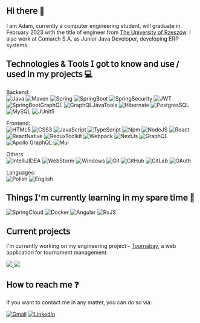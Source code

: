 ## 𝖧𝗂 𝗍𝗁𝖾𝗋𝖾 👋

I am Adam, currently a computer engineering student, will graduate in February 2023 with the title of engineer from
[The University of Rzeszów](https://ur.edu.pl/en). I also work at Comarch S.A. as Junior Java Developer, developing ERP 
systems.
<br />


## 𝖳𝖾𝖼𝗁𝗇𝗈𝗅𝗈𝗀𝗂𝖾𝗌 & 𝖳𝗈𝗈𝗅𝗌 𝖨 𝗀𝗈𝗍 𝗍𝗈 𝗄𝗇𝗈𝗐 𝖺𝗇𝖽 𝗎𝗌𝖾 / 𝗎𝗌𝖾𝖽 𝗂𝗇 𝗆𝗒 𝗉𝗋𝗈𝗃𝖾𝖼𝗍𝗌 💻

Backend:
<br />
![Java](https://img.shields.io/badge/Java-8+-black?style=flat-square&logo=coffeescript)
![Maven](https://img.shields.io/badge/Maven-black?style=flat-square&logo=apachemaven)
![Spring](https://img.shields.io/badge/Spring-black?style=flat-square&logo=spring)
![SpringBoot](https://img.shields.io/badge/Spring_Boot-black?style=flat-square&logo=springboot)
![SpringSecurity](https://img.shields.io/badge/Spring_Security-black?style=flat-square&logo=springsecurity)
![JWT](https://img.shields.io/badge/JWT-black?style=flat-square&logo=jsonwebtokens)
![SpringBootGraphQL](https://img.shields.io/badge/Spring_Boot_GraphQL-black?style=flat-square&logo=graphql)
![GraphQLJavaTools](https://img.shields.io/badge/GraphQL_Java_Tools-black?style=flat-square&logo=graphql)
![Hibernate](https://img.shields.io/badge/Hibernate-black?style=flat-square&logo=hibernate)
![PostgresSQL](https://img.shields.io/badge/PostgresSQL-black?style=flat-square&logo=postgresql)
![MySQL](https://img.shields.io/badge/MySQL-black?style=flat-square&logo=mysql)
![JUnit5](https://img.shields.io/badge/JUnit5-black?style=flat-square&logo=junit5)

Frontend:
<br />
![HTML5](https://img.shields.io/badge/HTML5-black?style=flat-square&logo=html5)
![CSS3](https://img.shields.io/badge/CSS3-black?style=flat-square&logo=css3)
![JavaScript](https://img.shields.io/badge/JavaScript-ES6+-black?style=flat-square&logo=javascript)
![TypeScript](https://img.shields.io/badge/TypeScript-black?style=flat-square&logo=typescript)
![Npm](https://img.shields.io/badge/NPM-black?style=flat-square&logo=npm)
![NodeJS](https://img.shields.io/badge/Node.js-black?style=flat-square&logo=node.js)
![React](https://img.shields.io/badge/React-black?style=flat-square&logo=react)
![ReactNative](https://img.shields.io/badge/React_Native-black?style=flat-square&logo=react)
![ReduxToolkit](https://img.shields.io/badge/Redux_Toolkit-black?style=flat-square&logo=redux)
![Webpack](https://img.shields.io/badge/Webpack-black?style=flat-square&logo=webpack)
![NextJs](https://img.shields.io/badge/Next.js-black?style=flat-square&logo=next.js)
![GraphQL](https://img.shields.io/badge/GraphQL-black?style=flat-square&logo=graphql)
![Apollo GraphQL](https://img.shields.io/badge/Apollo_GraphQL-black?style=flat-square&logo=apollographql)
![Mui](https://img.shields.io/badge/Mui-black?style=flat-square&logo=mui)

Others:
<br />
![IntelliJIDEA](https://img.shields.io/badge/Editor-IntelliJ_IDEA-red?style=flat-square&logo=intellijidea)
![WebStorm](https://img.shields.io/badge/Editor-WebStorm-blue?style=flat-square&logo=webstorm)
![Windows](https://img.shields.io/badge/OS-Windows-blue?style=flat-square&logo=windows)
![Git](https://img.shields.io/badge/Git-black?style=flat-square&logo=git)
![GitHub](https://img.shields.io/badge/GitHub-black?style=flat-square&logo=github)
![GitLab](https://img.shields.io/badge/GitLab-black?style=flat-square&logo=gitlab)
![OAuth](https://img.shields.io/badge/OAuth-black?style=flat-square&logo=auth0)

Languages:
<br />
![Polish](https://img.shields.io/badge/Polish-Native-red?style=flat-square)
![English](https://img.shields.io/badge/English-B2-green?style=flat-square)


## 𝖳𝗁𝗂𝗇𝗀𝗌 𝖨'𝗆 𝖼𝗎𝗋𝗋𝖾𝗇𝗍𝗅𝗒 𝗅𝖾𝖺𝗋𝗇𝗂𝗇𝗀 𝗂𝗇 𝗆𝗒 𝗌𝗉𝖺𝗋𝖾 𝗍𝗂𝗆𝖾 🤗

![SpringCloud](https://img.shields.io/badge/Spring_Cloud-Microservices-black?style=flat-square&logo=spring)
![Docker](https://img.shields.io/badge/Docker-black?style=flat-square&logo=docker)
![Angular](https://img.shields.io/badge/Angular-black?style=flat-square&logo=angular)
![RxJS](https://img.shields.io/badge/RxJS-black?style=flat-square&logo=reactivex)

## 𝖢𝗎𝗋𝗋𝖾𝗇𝗍 𝗉𝗋𝗈𝗃𝖾𝖼𝗍𝗌

I'm currently working on my engineering project - [Tournabay](https://tournabay.com/), a web application for tournament management.

<a href="https://github.com/Tournabay/Tournabay">
    <img src="https://github-readme-stats.vercel.app/api/pin/?username=Tournabay&repo=Tournabay&theme=buefy" />
</a>
<a href="https://github.com/Tournabay/TournabayAPI">
    <img src="https://github-readme-stats.vercel.app/api/pin/?username=Tournabay&repo=TournabayAPI&theme=buefy" />
</a>

<br />

## 𝖧𝗈𝗐 𝗍𝗈 𝗋𝖾𝖺𝖼𝗁 𝗆𝖾 ❓

If you want to contact me in any matter, you can do so via:

[![Gmail](https://img.shields.io/badge/Gmail-orlowski.adam.99@gmail.com-black?style=flat-square&logo=gmail)](mailto:orlowski.adam.99@gmail.com)
[![LinkedIn](https://img.shields.io/badge/LinkedIn-Adam_Orłowski-black?style=flat-square&logo=linkedIn)](https://www.linkedin.com/in/adam-or%C5%82owski-37957718b/)
